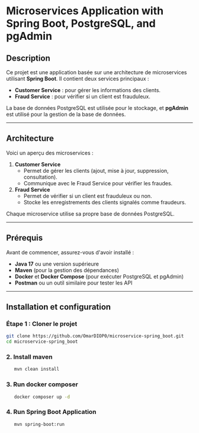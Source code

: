 # Microservices Application with Spring Boot, PostgreSQL, and pgAdmin

## Description
Ce projet est une application basée sur une architecture de microservices utilisant **Spring Boot**. Il contient deux services principaux : 
- **Customer Service** : pour gérer les informations des clients.
- **Fraud Service** : pour vérifier si un client est frauduleux.

La base de données PostgreSQL est utilisée pour le stockage, et **pgAdmin** est utilisé pour la gestion de la base de données.

---

## Architecture
Voici un aperçu des microservices :
1. **Customer Service**
   - Permet de gérer les clients (ajout, mise à jour, suppression, consultation).
   - Communique avec le Fraud Service pour vérifier les fraudes.
2. **Fraud Service**
   - Permet de vérifier si un client est frauduleux ou non.
   - Stocke les enregistrements des clients signalés comme fraudeurs.

Chaque microservice utilise sa propre base de données PostgreSQL.

---

## Prérequis
Avant de commencer, assurez-vous d'avoir installé :
- **Java 17** ou une version supérieure
- **Maven** (pour la gestion des dépendances)
- **Docker** et **Docker Compose** (pour exécuter PostgreSQL et pgAdmin)
- **Postman** ou un outil similaire pour tester les API

---

## Installation et configuration

### Étape 1 : Cloner le projet
```bash
git clone https://github.com/OmarDIOP0/microservice-spring_boot.git
cd microservice-spring_boot
```
### 2. Install maven

```bash	
   mvn clean install
```	

### 3. Run docker composer

```bash	
   docker composer up -d
```

### 4. Run Spring Boot Application

```bash	
   mvn spring-boot:run
```